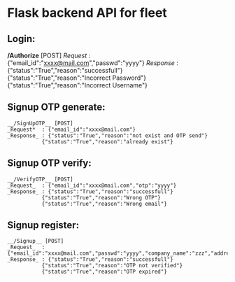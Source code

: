 # Flask backend API for fleet

## Login:
__/Authorize__ [POST]
    _Request_  : {"email_id":"xxxx@mail.com","passwd":"yyyy"}
    _Response_ : {"status":"True","reason":"successfull"}
               {"status":"True","reason":"Incorrect Password"}
               {"status":"True","reason":"Incorrect Username"}

## Signup OTP generate:
    __/SignUpOTP__ [POST]
    _Request*  : {"email_id":"xxxx@mail.com"}
    _Response_ : {"status":"True","reason":"not exist and OTP send"}
               {"status":"True","reason":"already exist"}

## Signup OTP verify:
    __/VerifyOTP__ [POST]
    _Request_  : {"email_id":"xxxx@mail.com","otp":"yyyy"}
    _Response_ : {"status":"True","reason":"successfull"}
               {"status":"True","reason":"Wrong OTP"}
               {"status":"True","reason":"Wrong email"}

## Signup register:
    __/Signup__ [POST]
    _Request_  : {"email_id":"xxxx@mail.com","passwd":"yyyy","company_name":"zzz","address":"aaa","phonenumber":"1234567890","zipcode":"123456","country":"bbb"}
    _Response_ : {"status":"True","reason":"successfull"}
               {"status":"True","reason":"OTP not verified"}
               {"status":"True","reason":"OTP expired"}